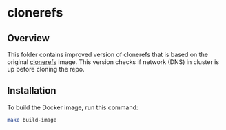 # clonerefs

## Overview

This folder contains improved version of clonerefs that is based on the original [clonerefs](https://github.com/kubernetes/test-infra/tree/master/prow/cmd/clonerefs) image.
This version checks if network (DNS) in cluster is up before cloning the repo.

## Installation

To build the Docker image, run this command:

```bash
make build-image
```
